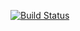 [![Build Status](https://travis-ci.org/SEIPTestUser/travistest.svg?branch=master)](https://travis-ci.org/SEIPTestUser/travistest)
